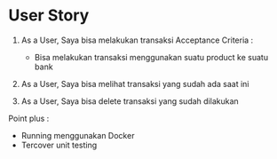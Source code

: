# User Story

1. As a User, Saya bisa melakukan transaksi Acceptance Criteria :
    - Bisa melakukan transaksi menggunakan suatu product ke suatu bank

2. As a User, Saya bisa melihat transaksi yang sudah ada saat ini

3. As a User, Saya bisa delete transaksi yang sudah dilakukan

Point plus :

- Running menggunakan Docker
- Tercover unit testing
